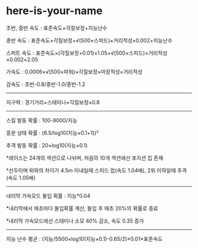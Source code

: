 # here-is-your-name

초반, 중반 속도 : 표준속도×각질보정+지능난수

종반 속도 : 표준속도×각질보정+√(500×스피드)×거리적성×0.002+지능난수

스퍼트 속도 : 표준속도×(각질보정+0.01)×1.05+√(500×스피드)×거리적성×0.002×2.05

가속도 : 0.0006×√(500×파워)×각질보정×마장적성×거리적성

감속도 : 초반-0.8/중반-1.0/종반-1.2

---

지구력 : 경기거리+스태미나×각질보정×0.8

---

스킬 발동 확률 : 100-9000/지능

흥분 상태 확률 : (6.5/log10(지능×0.1+1))²

추격 발동 확률 : 20×log10(지능×0.1)

*레이스는 24개의 섹션으로 나뉘며, 처음의 10개 섹션에선 포지션 킵 존재

*선두이며 뒤와의 차이가 4.5m 이내일때 스피드 업(속도 1.04배), 2위 이하일때 추격(속도 1.05배)

---

내리막 가속모드 돌입 확률 : 지능*0.04

*내리막에서 매초마다 돌입확률 계산, 돌입 후 매초 20%의 확률로 종료

*내리막 가속모드에선 스태미나 소모 40% 감소, 속도 0.35 증가

---

지능 난수 평균 : (지능/5500×log10(지능×0.1)-0.65/2)×0.01×표준속도
